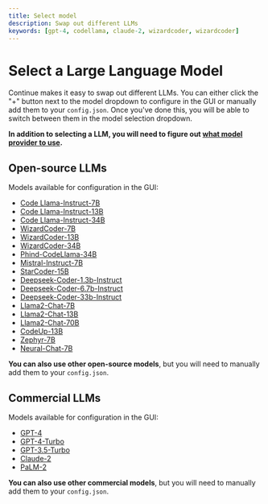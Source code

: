 ```yaml
---
title: Select model
description: Swap out different LLMs
keywords: [gpt-4, codellama, claude-2, wizardcoder, wizardcoder]
---
```


# Select a Large Language Model

Continue makes it easy to swap out different LLMs. You can either click the "+" button next to the model dropdown to configure in the GUI or manually add them to your `config.json`. Once you've done this, you will be able to switch between them in the model selection dropdown.

**In addition to selecting a LLM, you will need to figure out [what model provider to use](./select-provider.md).**

## Open-source LLMs

Models available for configuration in the GUI:
- [Code Llama-Instruct-7B](https://github.com/continuedev/what-llm-to-use/blob/main/README.md#1-code-llama)
- [Code Llama-Instruct-13B](https://github.com/continuedev/what-llm-to-use/blob/main/README.md#1-code-llama)
- [Code Llama-Instruct-34B](https://github.com/continuedev/what-llm-to-use/blob/main/README.md#1-code-llama)
- [WizardCoder-7B](https://github.com/continuedev/what-llm-to-use/blob/main/README.md#2-wizardcoder)
- [WizardCoder-13B](https://github.com/continuedev/what-llm-to-use/blob/main/README.md#2-wizardcoder)
- [WizardCoder-34B](https://github.com/continuedev/what-llm-to-use/blob/main/README.md#2-wizardcoder)
- [Phind-CodeLlama-34B](https://github.com/continuedev/what-llm-to-use/blob/main/README.md#3-phind-codellama)
- [Mistral-Instruct-7B](https://github.com/continuedev/what-llm-to-use/blob/main/README.md#4-mistral)
- [StarCoder-15B](https://github.com/continuedev/what-llm-to-use/blob/main/README.md#5-starcoder)
- [Deepseek-Coder-1.3b-Instruct](https://github.com/continuedev/what-llm-to-use/blob/main/README.md#6-deepseek-coder)
- [Deepseek-Coder-6.7b-Instruct](https://github.com/continuedev/what-llm-to-use/blob/main/README.md#6-deepseek-coder)
- [Deepseek-Coder-33b-Instruct](https://github.com/continuedev/what-llm-to-use/blob/main/README.md#6-deepseek-coder)
- [Llama2-Chat-7B](https://github.com/continuedev/what-llm-to-use/blob/main/README.md#7-llama2)
- [Llama2-Chat-13B](https://github.com/continuedev/what-llm-to-use/blob/main/README.md#7-llama2)
- [Llama2-Chat-70B](https://github.com/continuedev/what-llm-to-use/blob/main/README.md#7-llama2)
- [CodeUp-13B](https://huggingface.co/deepse/CodeUp-Llama-2-13b-chat-hf)
- [Zephyr-7B](https://huggingface.co/huggingfaceh4/zephyr-7b-beta)
- [Neural-Chat-7B](https://huggingface.co/Intel/neural-chat-7b-v3-3)

**You can also use other open-source models**, but you will need to manually add them to your `config.json`.

## Commercial LLMs

Models available for configuration in the GUI:
- [GPT-4](https://github.com/continuedev/what-llm-to-use/blob/main/README.md#1-gpt-4)
- [GPT-4-Turbo](https://github.com/continuedev/what-llm-to-use/blob/main/README.md#2-gpt-4-turbo)
- [GPT-3.5-Turbo](https://github.com/continuedev/what-llm-to-use/blob/main/README.md#3-gpt-35-turbo)
- [Claude-2](https://github.com/continuedev/what-llm-to-use/blob/main/README.md#4-claude-2)
- [PaLM-2](https://github.com/continuedev/what-llm-to-use/blob/main/README.md#5-palm-2)

**You can also use other commercial models**, but you will need to manually add them to your `config.json`.